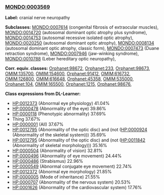 
### [MONDO:0003569](http://purl.obolibrary.org/obo/MONDO_0003569)
**Label:** cranial nerve neuropathy

**Subclasses:** [MONDO:0007614](http://purl.obolibrary.org/obo/MONDO_0007614) (congenital fibrosis of extraocular muscles), [MONDO:0014720](http://purl.obolibrary.org/obo/MONDO_0014720) (autosomal dominant optic atrophy plus syndrome), [MONDO:0014753](http://purl.obolibrary.org/obo/MONDO_0014753) (autosomal recessive isolated optic atrophy), [MONDO:0020250](http://purl.obolibrary.org/obo/MONDO_0020250) (autosomal dominant optic atrophy), [MONDO:0008134](http://purl.obolibrary.org/obo/MONDO_0008134) (autosomal dominant optic atrophy, classic form), [MONDO:0007473](http://purl.obolibrary.org/obo/MONDO_0007473) (Duane retraction syndrome), [MONDO:0007946](http://purl.obolibrary.org/obo/MONDO_0007946) (jaw-winking syndrome), [MONDO:0010788](http://purl.obolibrary.org/obo/MONDO_0010788) (Leber hereditary optic neuropathy), 

**Corr. equiv. classes:** [Orphanet:98672](http://www.orpha.net/ORDO/Orphanet_98672), [Orphanet:233](http://www.orpha.net/ORDO/Orphanet_233), [Orphanet:98673](http://www.orpha.net/ORDO/Orphanet_98673), [OMIM:135700](http://purl.obolibrary.org/obo/OMIM_135700), [OMIM:154600](http://purl.obolibrary.org/obo/OMIM_154600), [Orphanet:91412](http://www.orpha.net/ORDO/Orphanet_91412), [OMIM:616732](http://purl.obolibrary.org/obo/OMIM_616732), [OMIM:126800](http://purl.obolibrary.org/obo/OMIM_126800), [OMIM:616648](http://purl.obolibrary.org/obo/OMIM_616648), [Orphanet:45358](http://www.orpha.net/ORDO/Orphanet_45358), [OMIM:535000](http://purl.obolibrary.org/obo/OMIM_535000), [Orphanet:104](http://www.orpha.net/ORDO/Orphanet_104), [OMIM:165500](http://purl.obolibrary.org/obo/OMIM_165500), [Orphanet:1215](http://www.orpha.net/ORDO/Orphanet_1215), [Orphanet:98676](http://www.orpha.net/ORDO/Orphanet_98676), 

**Class expressions from DL-Learner:**

- [HP:0012373](http://purl.obolibrary.org/obo/HP_0012373) (Abnormal eye physiology) 41.04%
- [HP:0000478](http://purl.obolibrary.org/obo/HP_0000478) (Abnormality of the eye) 39.86%
- [HP:0000118](http://purl.obolibrary.org/obo/HP_0000118) (Phenotypic abnormality) 37.69%
- Thing 37.67%
- [HP:0000001](http://purl.obolibrary.org/obo/HP_0000001) (All) 37.67%
- [HP:0012795](http://purl.obolibrary.org/obo/HP_0012795) (Abnormality of the optic disc) and (not ([HP:0000924](http://purl.obolibrary.org/obo/HP_0000924) (Abnormality of the skeletal system))) 35.69%
- [HP:0012795](http://purl.obolibrary.org/obo/HP_0012795) (Abnormality of the optic disc) and (not ([HP:0011842](http://purl.obolibrary.org/obo/HP_0011842) (Abnormality of skeletal morphology))) 35.16%
- [HP:0000504](http://purl.obolibrary.org/obo/HP_0000504) (Abnormality of vision) 32.81%
- [HP:0000496](http://purl.obolibrary.org/obo/HP_0000496) (Abnormality of eye movement) 24.44%
- [HP:0000486](http://purl.obolibrary.org/obo/HP_0000486) (Strabismus) 22.96%
- [HP:0000549](http://purl.obolibrary.org/obo/HP_0000549) (Abnormal conjugate eye movement) 22.74%
- [HP:0012372](http://purl.obolibrary.org/obo/HP_0012372) (Abnormal eye morphology) 21.85%
- [HP:0000005](http://purl.obolibrary.org/obo/HP_0000005) (Mode of inheritance) 21.55%
- [HP:0000707](http://purl.obolibrary.org/obo/HP_0000707) (Abnormality of the nervous system) 20.53%
- [HP:0001626](http://purl.obolibrary.org/obo/HP_0001626) (Abnormality of the cardiovascular system) 17.76%


